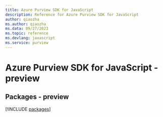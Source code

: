```yaml
---
title: Azure Purview SDK for JavaScript
description: Reference for Azure Purview SDK for JavaScript
author: qiaozha
ms.author: qiaozha
ms.data: 09/27/2023
ms.topic: reference
ms.devlang: javascript
ms.service: purview
---
```

# Azure Purview SDK for JavaScript - preview
## Packages - preview
[!INCLUDE [packages](purview-index.md)]